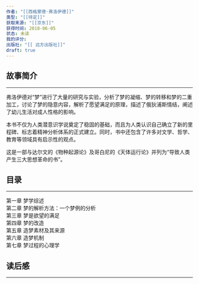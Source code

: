 ```yaml
---
作者: "[[西格蒙德·弗洛伊德]]"
类型: "[[待定]]"
获取来源: "[[京东]]"
获得时间: 2018-06-05
状态: 未读
我的评分: 
出版社: "[[ 远方出版社]]"
draft: true
---
```

## 故事简介
---
弗洛伊德对“梦”进行了大量的研究与实验，分析了梦的凝缩、梦的转移和梦的二重加工，讨论了梦的隐意内容，解析了愿望满足的原理，描述了俄狄浦斯情结，阐述了幼儿生活对成人性格的影响。

本书不仅为人类潜意识学说奠定了稳固的基础，而且为人类认识自己确立了新的里程碑、标志着精神分析体系的正式建立。同时，书中还包含了许多对文学、哲学、教育等领域具有启示性的观点。

这是一部与达尔文的《物种起源论》及哥白尼的《天体运行论》并列为“导致人类产生三大思想革命的书”。
## 目录
---
第一章 梦学综述  
第二章 梦的解析方法：一个梦例的分析  
第三章 梦是欲望的满足  
第四章 梦的改造  
第五章 造梦素材及其来源  
第六章 造梦机制  
第七章 梦过程的心理学

## 读后感
---
